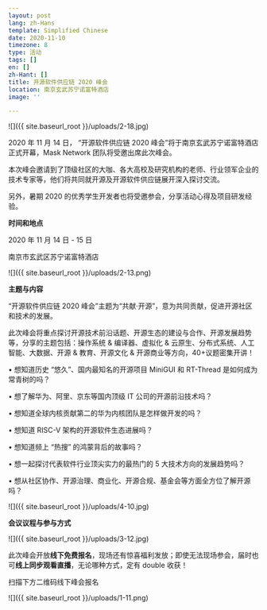 ```yaml
---
layout: post
lang: zh-Hans
template: Simplified Chinese
date: 2020-11-10
timezone: 8
type: 活动
tags: []
en: []
zh-Hant: []
title: 开源软件供应链 2020 峰会
location: 南京玄武苏宁诺富特酒店
image: ''

---
```

![]({{ site.baseurl_root }}/uploads/2-18.jpg)

2020 年 11 月 14 日， “开源软件供应链 2020 峰会”将于南京玄武苏宁诺富特酒店正式开幕，Mask Network 团队将受邀出席此次峰会。

本次峰会邀请到了顶级社区的大咖、各大高校及研究机构的老师、行业领军企业的技术专家等，他们将共同就开源及开源软件供应链展开深入探讨交流。

另外，暑期 2020 的优秀学生开发者也将受邀参会，分享活动心得及项目研发经验。

**时间和地点**

2020 年 11 月 14 日 - 15 日

南京市玄武区苏宁诺富特酒店

![]({{ site.baseurl_root }}/uploads/2-13.png)

**主题与内容**

“开源软件供应链 2020 峰会”主题为“共献·开源”，意为共同贡献，促进开源社区和技术的发展。

此次峰会将重点探讨开源技术前沿话题、开源生态的建设与合作、开源发展趋势等，分享的主题包括：操作系统 & 编译器、虚拟化 & 云原生、分布式系统、人工智能、大数据、开源 & 教育、开源文化 & 开源商业等方向，40+议题密集开讲！

• 想知道历史 “悠久”、国内最知名的开源项目 MiniGUI 和 RT-Thread 是如何成为常青树的吗？

• 想了解华为、阿里、京东等国内顶级 IT 公司的开源前沿技术吗？

• 想知道全球内核贡献第二的华为内核团队是怎样做开发的吗？

• 想知道 RISC-V 架构的开源软件生态进展吗？

• 想知道频上 “热搜” 的鸿蒙背后的故事吗？

• 想一起探讨代表软件行业顶尖实力的最热门的 5 大技术方向的发展趋势吗？

• 想从社区协作、开源治理、商业化、开源合规、基金会等方面全方位了解开源吗？

![]({{ site.baseurl_root }}/uploads/4-10.jpg)

**会议议程与参与方式**

![]({{ site.baseurl_root }}/uploads/3-12.jpg)

此次峰会开放**线下免费报名**，现场还有惊喜福利发放；即使无法现场参会，届时也可**线上同步观看直播**，无论哪种方式，定有 double 收获！

扫描下方二维码线下峰会报名

![]({{ site.baseurl_root }}/uploads/1-11.png)